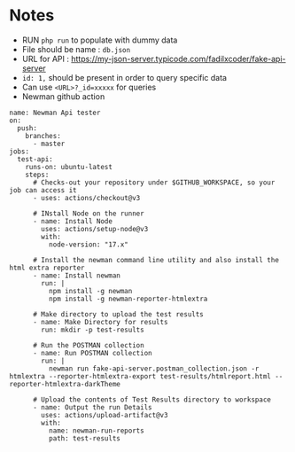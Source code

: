 # Notes

- RUN `php run` to populate with dummy data
- File should be name : `db.json`
- URL for API : https://my-json-server.typicode.com/fadilxcoder/fake-api-server
- `id: 1,` should be present in order to query specific data
- Can use `<URL>?_id=xxxxx` for queries
- Newman github action

```
name: Newman Api tester
on:
  push:
    branches:
      - master
jobs:
  test-api:
    runs-on: ubuntu-latest
    steps:
      # Checks-out your repository under $GITHUB_WORKSPACE, so your job can access it
      - uses: actions/checkout@v3

      # INstall Node on the runner
      - name: Install Node
        uses: actions/setup-node@v3
        with:
          node-version: "17.x"

      # Install the newman command line utility and also install the html extra reporter
      - name: Install newman
        run: |
          npm install -g newman
          npm install -g newman-reporter-htmlextra

      # Make directory to upload the test results
      - name: Make Directory for results
        run: mkdir -p test-results

      # Run the POSTMAN collection
      - name: Run POSTMAN collection
        run: |
          newman run fake-api-server.postman_collection.json -r htmlextra --reporter-htmlextra-export test-results/htmlreport.html --reporter-htmlextra-darkTheme

      # Upload the contents of Test Results directory to workspace
      - name: Output the run Details
        uses: actions/upload-artifact@v3
        with:
          name: newman-run-reports
          path: test-results
```